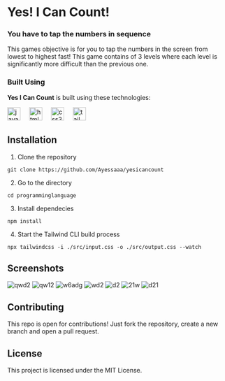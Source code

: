 ﻿# Yes! I Can Count!
### You have to tap the numbers in sequence

This games objective is for you to tap the numbers in the screen from lowest to highest fast! This game contains of 3 levels where each level is significantly more difficult than the previous one.

### Built Using
**Yes I Can Count** is built using these technologies:
<div align="left">
  <img src="https://cdn.jsdelivr.net/gh/devicons/devicon/icons/javascript/javascript-original.svg" height="30" alt="javascript logo"  />
  <img width="12" />
  <img src="https://cdn.jsdelivr.net/gh/devicons/devicon/icons/html5/html5-original.svg" height="30" alt="html5 logo"  />
  <img width="12" />
  <img src="https://cdn.jsdelivr.net/gh/devicons/devicon/icons/css3/css3-original.svg" height="30" alt="css3 logo"  />
  <img width="12" />
  <img src="https://www.svgrepo.com/show/374118/tailwind.svg" height="30" alt="tailwind logo"  />
</div>

## Installation 
1. Clone the repository
```
git clone https://github.com/Ayessaaa/yesicancount
```
2. Go to the directory
```
cd programminglanguage
```
3. Install dependecies
```
npm install
```
4. Start the Tailwind CLI build process
```
npx tailwindcss -i ./src/input.css -o ./src/output.css --watch
```

## Screenshots

![qwd2](https://github.com/user-attachments/assets/045c431d-8cc5-427b-8f17-6dec390be024)
![qw12](https://github.com/user-attachments/assets/4c0082c0-1f71-4c0e-83eb-652c176682d3)
![w6adg](https://github.com/user-attachments/assets/70a2e51a-a2c7-49ff-b390-fe02cace1adc)
![wd2](https://github.com/user-attachments/assets/685db436-10f1-4a55-aa90-78d445e98f4e)
![d2](https://github.com/user-attachments/assets/ef9feccd-0287-4c78-a231-ea70aa2c840a)
![21w](https://github.com/user-attachments/assets/e30fa503-8e8c-490c-8e16-f4b6c1b5a81c)
![d21](https://github.com/user-attachments/assets/227e71bb-a46d-4d44-bf7a-31b633ea94d3)

## Contributing
This repo is open for contributions! Just fork the repository, create a new branch and open a pull request.

## License
This project is licensed under the MIT License.
